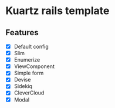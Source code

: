 # Kuartz rails template

## Features

- [X] Default config
- [X] Slim
- [X] Enumerize
- [X] ViewComponent
- [X] Simple form
- [X] Devise
- [X] Sidekiq
- [X] CleverCloud
- [X] Modal
